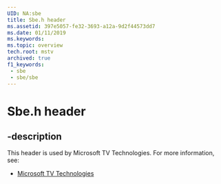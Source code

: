 ```yaml
---
UID: NA:sbe
title: Sbe.h header
ms.assetid: 397e5057-fe32-3693-a12a-9d2f44573dd7
ms.date: 01/11/2019
ms.keywords: 
ms.topic: overview
tech.root: mstv
archived: true
f1_keywords:
 - sbe
 - sbe/sbe
---
```


# Sbe.h header


## -description

This header is used by Microsoft TV Technologies. For more information, see:

- [Microsoft TV Technologies](../_mstv/index.md)

